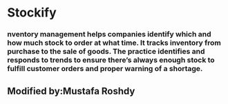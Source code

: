 # Stockify
### nventory management helps companies identify which and how much stock to order at what time. It tracks inventory from purchase to the sale of goods. The practice identifies and responds to trends to ensure there’s always enough stock to fulfill customer orders and proper warning of a shortage.
## Modified by:Mustafa Roshdy
